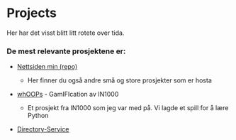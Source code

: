 # Projects

Her har det visst blitt litt rotete over tida.

### De mest relevante prosjektene er:

- [Nettsiden min (repo)](https://github.com/ka-thas/kathas.tech)
  - Her finner du også andre små og store prosjekter som er hosta

- [whOOPs](https://github.com/ka-thas/whOOPs) - GamIFIcation av IN1000
  - Et prosjekt fra IN1000 som jeg var med på. Vi lagde et spill for å lære Python

- [Directory-Service]()